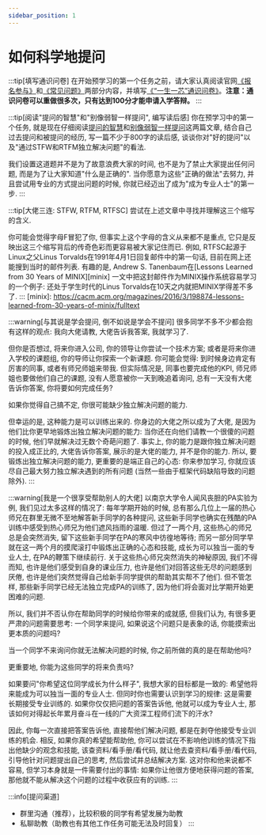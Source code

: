 ```yaml
---
sidebar_position: 1
---
```

# 如何科学地提问

[ysyx-forum]: https://ysyx.oscc.cc/forum/

:::tip[填写通识问卷]
在开始预学习的第一个任务之前，请大家认真阅读官网[《报名参与》](https://ysyx.oscc.cc/signup/)和[《常见问题》](https://ysyx.oscc.cc/project/faq.html)两部分内容，并填写[《“一生一芯”通识问卷》](https://www.wenjuan.pub/s/UZBZJv6ci37/#)。**注意：通识问卷可以重做很多次，只有达到100分才能申请入学答辩。**
:::

:::tip[阅读"提问的智慧"和"别像弱智一样提问", 编写读后感]
你在预学习中的第一个任务, 就是现在仔细阅读[提问的智慧][how to ask]和[别像弱智一样提问][stop ask]这两篇文章,
结合自己过去提问和被提问的经历,
写一篇不少于800字的读后感, 谈谈你对"好的提问"以及"通过STFW和RTFM独立解决问题"的看法.
>
我们设置这道题并不是为了故意浪费大家的时间, 也不是为了禁止大家提出任何问题,
而是为了让大家知道"什么是正确的". 当你愿意为这些"正确的做法"去努力,
并且尝试用专业的方式提出问题的时候, 你就已经迈出了成为"成为专业人士"的第一步.
:::

[how to ask]: https://github.com/ryanhanwu/How-To-Ask-Questions-The-Smart-Way/blob/master/README-zh_CN.md
[stop ask]: https://github.com/tangx/Stop-Ask-Questions-The-Stupid-Ways/blob/master/README.md

:::tip[大佬三连: STFW, RTFM, RTFSC]
尝试在上述文章中寻找并理解这三个缩写的含义.
>
你可能会觉得字母F冒犯了你, 但事实上这个字母的含义从来都不是重点,
它只是反映出这三个缩写背后的传奇色彩而更容易被大家记住而已.
例如, RTFSC起源于Linux之父Linus Torvalds在1991年4月1日回复邮件中的第一句话,
目前在网上还能搜到当时的邮件列表.
有趣的是, Andrew S. Tanenbaum在[Lessons Learned from 30 Years of MINIX][minix]
一文中把这封邮件作为MINIX操作系统容易学习的一个例子:
还处于学生时代的Linus Torvalds在10天之内就把MINIX学得差不多了.
:::
[minix]: https://cacm.acm.org/magazines/2016/3/198874-lessons-learned-from-30-years-of-minix/fulltext

:::warning[与其说是学会提问, 倒不如说是学会不提问]
很多同学不多不少都会抱有这样的观点:
我向大佬请教, 大佬告诉我答案, 我就学习了.
>
但你是否想过, 将来你进入公司, 你的领导让你尝试一个技术方案;
或者是将来你进入学校的课题组, 你的导师让你探索一个新课题.
你可能会觉得: 到时候身边肯定有厉害的同事, 或者有师兄师姐来带我.
但实际情况是, 同事也要完成他的KPI, 师兄师姐也要做他们自己的课题,
没有人愿意被你一天到晚追着询问, 总有一天没有大佬告诉你答案, 你将要如何完成任务?
>
如果你觉得自己搞不定, 你很可能缺少<Highlight color="#c40e0e">独立解决问题的能力</Highlight>.
>
但幸运的是, 这种能力是可以训练出来的.
你身边的大佬之所以成为了大佬, 是因为他们比你更早地锻炼出独立解决问题的能力:
当你还在向他们请教一个很傻的问题的时候, 他们早就解决过无数个奇葩问题了.
事实上, 你的能力是跟你独立解决问题的投入成正比的,
大佬告诉你答案, 展示的是大佬的能力, 并不是你的能力.
所以, 要锻炼出独立解决问题的能力, 更重要的是端正自己的心态:
<Highlight color="#c40e0e">你来参加学习, 你就应该尽自己最大努力独立解决遇到的所有问题</Highlight>
(当然一些由于框架代码缺陷导致的问题除外).
:::
<!-- -->
:::warning[我是一个很享受帮助别人的大佬]
以南京大学令人闻风丧胆的PA实验为例, 我们见过太多这样的情况了:
每年学期开始的时候, 总有那么几位上一届的热心师兄在群里无微不至地解答新手同学的各种提问,
这些新手同学也确实在残酷的PA训练中感受到热心师兄为他们遮风挡雨的温暖.
但过了一两个月, 这些热心的师兄总是会突然消失, 留下这些新手同学在PA的寒风中彷徨地等待;
而另一部分同学早就在这一两个月的摸爬滚打中锻炼出正确的心态和技能,
成长为可以独当一面的专业人士, 在PA的鞭策下继续前行.
关于这些热心师兄突然消失的神秘原因, 我们不得而知,
也许是他们感受到自身的课业压力,
也许是他们对回答这些无尽的问题感到厌倦,
也许是他们突然觉得自己给新手同学提供的帮助其实帮不了他们.
但不管怎样, 那些新手同学已经无法独立完成PA的训练了,
因为他们将会面对比学期开始更困难的问题.
>
所以, 我们并不否认你在帮助同学的时候给你带来的成就感,
但我们认为, 有很多更严肃的问题需要思考:
一个同学来提问, 如果说这个问题只是表象的话, 你能摸索出更本质的问题吗?
>
当一个同学不来询问你就无法解决问题的时候, 你之前所做的真的是在帮助他吗?
>
更重要地, 你能为这些同学的将来负责吗?
>
如果要问"你希望这位同学成长为什么样子", 我想大家的目标都是一致的:
希望他将来能成为可以独当一面的专业人士.
但同时你也需要认识到学习的规律: <Highlight color="#c40e0e">这是需要长期接受专业训练的</Highlight>.
如果你仅仅把问题的答案告诉他, 他就可以成为专业人士,
那该如何对得起长年累月奋斗在一线的广大资深工程师们流下的汗水?
>
因此, <Highlight color="#c40e0e">你每一次直接把答案告诉他,
直接帮他们解决问题, 都是在剥夺他接受专业训练的机会.</Highlight>
相反, 如果你真的希望能帮助他, 你可以尝试在不影响他训练的情况下指出他缺少的观念和技能,
该查资料/看手册/看代码, 就让他去查资料/看手册/看代码,
引导他针对问题提出自己的思考, 然后尝试并总结解决方案.
这对你和他来说都不容易, 但学习本身就是一件需要付出的事情:
如果你让他很方便地获得问题的答案, 那他就不能从解决这个问题的过程中收获应有的训练.
:::

:::info[提问渠道]
* 群里沟通（推荐），比较积极的同学有希望发展为助教
* 私聊助教（助教也有其他工作任务可能无法及时回复）
:::
